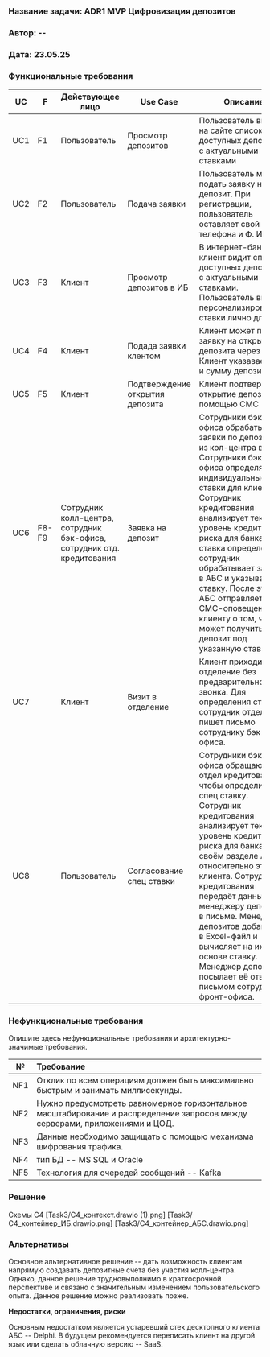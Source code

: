 ﻿### <a name="_b7urdng99y53"></a>**Название задачи: ADR1 MVP Цифровизация депозитов** 
### <a name="_hjk0fkfyohdk"></a>**Автор: --**
### <a name="_uanumrh8zrui"></a>**Дата: 23.05.25**
### <a name="_3bfxc9a45514"></a>**Функциональные требования**

| UC | F  |  Действующее лицо  | Use Case  | Описание  |
|----|----|--------------------|-----------|-----------|
| UC1 | F1 | Пользователь  |  Просмотр депозитов | Пользователь видит на сайте список доступных депозитов с актуальными ставками   |
| UC2 | F2 | Пользователь  |  Подача заявки | Пользователь может подать заявку на депозит. При регистрации, пользователь оставляет свой номер телефона и Ф. И. О.   |
| UC3 | F3 | Клиент  |  Просмотр депозитов в ИБ | В интернет-банке клиент видит список доступных депозитов с актуальными ставками. Пользователь видит персонализированные ставки лично для него   |
| UC4 | F4 | Клиент  |  Подада заявки клентом | Клиент может подать заявку на открытие депозита через ИБ. Клиент указавает счёт и сумму депозита.   |
| UC5 | F5 | Клиент  |  Подтверждение открытия депозита | Клиент подтверждает открытие депозита с помощью СМС   |
| UC6 | F8-F9 | Сотрудник колл-центра, сотрудник бэк-офиса, сотрудник отд. кредитования  |  Заявка на депозит | Сотрудники бэк-офиса обрабатывают заявки по депозитам из кол-центра в АБС. Сотрудники бэк-офиса определяют индивидуальные ставки для клиента. Сотрудник кредитования анализирует текущий уровень кредитного риска для банка. Если ставка определена, то сотрудник обрабатывает заявку в АБС и указывает там ставку. После этого АБС отправляет СМС-оповещение клиенту о том, что он может получить депозит под указанную ставку.  |
| UC7 |  | Клиент  |  Визит в отделение | Клиент приходит в отделение без предварительного звонка. Для определения ставки, сотрудник отделения пишет письмо сотруднику бэк-офиса.   |
| UC8 |  | Пользователь  |  Согласование спец ставки | Сотрудники бэк-офиса обращаются в отдел кредитования, чтобы определить спец ставку. Сотрудник кредитования анализирует текущий уровень кредитного риска для банка в своём разделе АБС относительно этого клиента. Сотрудник кредитования передаёт данные менеджеру депозитов в письме. Менеджер депозитов добавляет в Excel-файл и вычисляет на их основе ставку. Менеджер депозитов посылает её ответным письмом сотруднику фронт-офиса.   |



### <a name="_u8xz25hbrgql"></a>**Нефункциональные требования**
Опишите здесь нефункциональные требования и архитектурно-значимые требования.

|**№**|**Требование**|
| :-: | :- |
| NF1 | Отклик по всем операциям должен быть максимально быстрым и занимать миллисекунды. |
| NF2 | Нужно предусмотреть равномерное горизонтальное масштабирование и распределение запросов между серверами, приложениями и ЦОД. |
| NF3 | Данные необходимо защищать с помощью механизма шифрования трафика. |
| NF4 | тип БД -- MS SQL и Oracle |
| NF5 | Технология для очередей сообщений -- Kafka |


### <a name="_qmphm5d6rvi3"></a>**Решение**

Схемы C4
[Task3/С4_контекст.drawio (1).png]
[Task3/С4_контейнер_ИБ.drawio.png]
[Task3/С4_контейнер_АБС.drawio.png]



### <a name="_bjrr7veeh80c"></a>**Альтернативы**
Основное альтернативное решение -- дать возможность клиентам напрямую создавать депозитные счета без участия колл-центра. Однако, данное решение трудновыполнимо в краткосрочной перспективе и связано с значительным изменением пользовательского опыта. Данное решение можно реализовать позже.

**Недостатки, ограничения, риски**

Основным недостатком является устаревший стек десктопного клиента АБС -- Delphi. В будущем рекомендуется переписать клиент на другой язык или сделать облачную версию -- SaaS.

